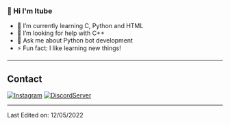 ### 👋 Hi I'm Itube

- 🌱 I’m currently learning C, Python and HTML
- 🤔 I’m looking for help with C++
- 💬 Ask me about Python bot development
- ⚡ Fun fact: I like learning new things!

-------------------

## Contact
<a href="https://www.instagram.com/itube17/">![Instagram](https://img.shields.io/badge/LachlanDev-%23E4405F.svg?style=for-the-badge&logo=Instagram&logoColor=white)</a> <a href="https://discord.gg/kwWKgS9GNk">![DiscordServer](https://img.shields.io/discord/587842272167723028?label=Discord%20Server&logo=Discord&colorB=5865F2&style=for-the-badge&logoColor=white)
</a>

-------------------

Last Edited on: 12/05/2022
